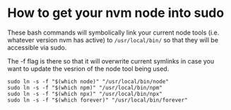 # How to get your nvm node into sudo
These bash commands will symbolically link your current node tools (i.e. whatever version nvm has active) to `/usr/local/bin/` so that they will be accessible via sudo.

The -f flag is there so that it will overwrite current symlinks in case you want to update the vesrion of the node tool being used.
```
sudo ln -s -f "$(which node)" "/usr/local/bin/node"
sudo ln -s -f "$(which npm)" "/usr/local/bin/npm"
sudo ln -s -f "$(which npx)" "/usr/local/bin/npx"
sudo ln -s -f "$(which forever)" "/usr/local/bin/forever"
```
